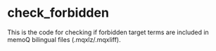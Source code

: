 # check_forbidden
This is the code for checking if forbidden target terms are included in memoQ bilingual files (.mqxlz/.mqxliff).
